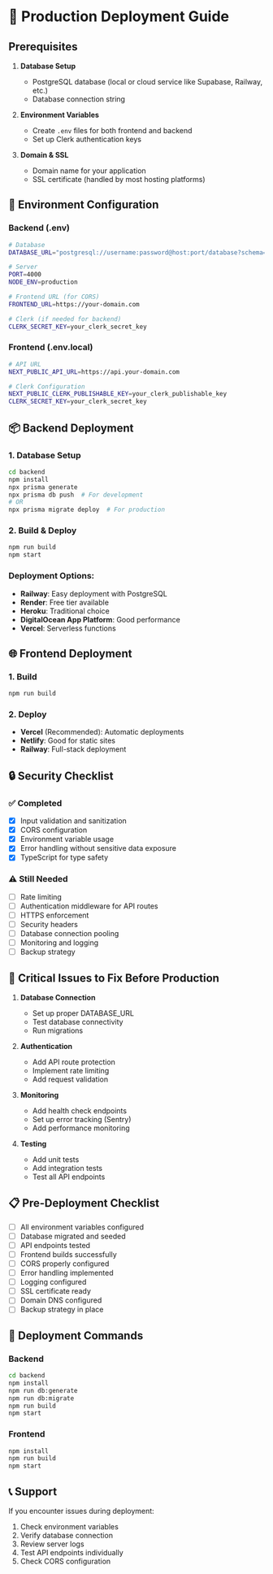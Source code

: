 # 🚀 Production Deployment Guide

## Prerequisites

1. **Database Setup**
   - PostgreSQL database (local or cloud service like Supabase, Railway, etc.)
   - Database connection string

2. **Environment Variables**
   - Create `.env` files for both frontend and backend
   - Set up Clerk authentication keys

3. **Domain & SSL**
   - Domain name for your application
   - SSL certificate (handled by most hosting platforms)

## 🔧 Environment Configuration

### Backend (.env)
```bash
# Database
DATABASE_URL="postgresql://username:password@host:port/database?schema=public"

# Server
PORT=4000
NODE_ENV=production

# Frontend URL (for CORS)
FRONTEND_URL=https://your-domain.com

# Clerk (if needed for backend)
CLERK_SECRET_KEY=your_clerk_secret_key
```

### Frontend (.env.local)
```bash
# API URL
NEXT_PUBLIC_API_URL=https://api.your-domain.com

# Clerk Configuration
NEXT_PUBLIC_CLERK_PUBLISHABLE_KEY=your_clerk_publishable_key
CLERK_SECRET_KEY=your_clerk_secret_key
```

## 📦 Backend Deployment

### 1. Database Setup
```bash
cd backend
npm install
npx prisma generate
npx prisma db push  # For development
# OR
npx prisma migrate deploy  # For production
```

### 2. Build & Deploy
```bash
npm run build
npm start
```

### Deployment Options:
- **Railway**: Easy deployment with PostgreSQL
- **Render**: Free tier available
- **Heroku**: Traditional choice
- **DigitalOcean App Platform**: Good performance
- **Vercel**: Serverless functions

## 🌐 Frontend Deployment

### 1. Build
```bash
npm run build
```

### 2. Deploy
- **Vercel** (Recommended): Automatic deployments
- **Netlify**: Good for static sites
- **Railway**: Full-stack deployment

## 🔒 Security Checklist

### ✅ Completed
- [x] Input validation and sanitization
- [x] CORS configuration
- [x] Environment variable usage
- [x] Error handling without sensitive data exposure
- [x] TypeScript for type safety

### ⚠️ Still Needed
- [ ] Rate limiting
- [ ] Authentication middleware for API routes
- [ ] HTTPS enforcement
- [ ] Security headers
- [ ] Database connection pooling
- [ ] Monitoring and logging
- [ ] Backup strategy

## 🚨 Critical Issues to Fix Before Production

1. **Database Connection**
   - Set up proper DATABASE_URL
   - Test database connectivity
   - Run migrations

2. **Authentication**
   - Add API route protection
   - Implement rate limiting
   - Add request validation

3. **Monitoring**
   - Add health check endpoints
   - Set up error tracking (Sentry)
   - Add performance monitoring

4. **Testing**
   - Add unit tests
   - Add integration tests
   - Test all API endpoints

## 📋 Pre-Deployment Checklist

- [ ] All environment variables configured
- [ ] Database migrated and seeded
- [ ] API endpoints tested
- [ ] Frontend builds successfully
- [ ] CORS properly configured
- [ ] Error handling implemented
- [ ] Logging configured
- [ ] SSL certificate ready
- [ ] Domain DNS configured
- [ ] Backup strategy in place

## 🔄 Deployment Commands

### Backend
```bash
cd backend
npm install
npm run db:generate
npm run db:migrate
npm run build
npm start
```

### Frontend
```bash
npm install
npm run build
npm start
```

## 📞 Support

If you encounter issues during deployment:
1. Check environment variables
2. Verify database connection
3. Review server logs
4. Test API endpoints individually
5. Check CORS configuration 